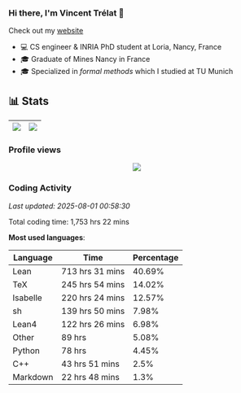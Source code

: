 ### Hi there, I'm Vincent Trélat 👋

Check out my [website](https://vtrelat.github.io)

-   💻 CS engineer & INRIA PhD student at Loria, Nancy, France
-   🎓 Graduate of Mines Nancy in France
-   🎓 Specialized in _formal methods_ which I studied at TU Munich

## 📊 **Stats**

| <img align="center" src="https://readme-stats.clckblog.space/api?username=VTrelat&show_icons=true&include_all_commits=true&theme=tokyonight&hide_border=true" /> | <img align="center" src="https://readme-stats.clckblog.space/api/top-langs/?username=VTrelat&layout=compact&theme=tokyonight&hide_border=true" /> |
| ---------------------------------------------------------------------------------------------------------------------------------------------------------------- | ------------------------------------------------------------------------------------------------------------------------------------------------- |

### Profile views

<p align="center">
 <img src="https://profile-counter.glitch.me/VTrelat/count.svg" />
</p>

<!--automations-->
### Coding Activity
_Last updated: 2025-08-01 00:58:30_

Total coding time: 1,753 hrs 22 mins

**Most used languages**:

| Language | Time | Percentage |
| ------------- | ------------- | ------------- |
| Lean | 713 hrs 31 mins | 40.69% |
| TeX | 245 hrs 54 mins | 14.02% |
| Isabelle | 220 hrs 24 mins | 12.57% |
| sh | 139 hrs 50 mins | 7.98% |
| Lean4 | 122 hrs 26 mins | 6.98% |
| Other | 89 hrs | 5.08% |
| Python | 78 hrs | 4.45% |
| C++ | 43 hrs 51 mins | 2.5% |
| Markdown | 22 hrs 48 mins | 1.3% |


